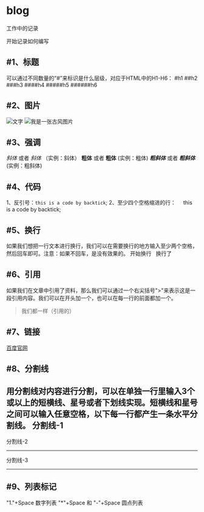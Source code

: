 # blog
工作中的记录

开始记录如何编写

#1、标题
---
可以通过不同数量的“#”来标识是什么层级，对应于HTML中的H1-H6：
#h1
##h2
###h3
####h4
#####h5
######h6

#2、图片
---
![文字](图片的路径)
![我是一张古风图片](http://p1.so.qhimgs1.com/bdr/_240_/t014805cb5b54138e01.jpg)

#3、强调
---
*斜体* 或者 _斜体_ （实例：斜体）
**粗体** 或者 __粗体__ (实例：粗体)
***粗斜体*** 或者 ___粗斜体___ (实例：粗斜体)

#4、代码
---
1、反引号：`this is a code by backtick`;
2、至少四个空格缩进的行：    
     this is a code by backtick;
     
#5、换行
---
如果我们想把一行文本进行换行，我们可以在需要换行的地方输入至少两个空格，然后回车即可。注意：如果不回车，是没有效果的。
开始换行  
换行了

#6、引用
---
如果我们在文章中引用了资料，那么我们可以通过一个右尖括号">"来表示这是一段引用内容。我们可以在开头加一个，也可以在每一行的前面都加一个。
>我们都一样（引用的）

#7、链接
---
[百度官网](http://www.baidu.com)

#8、分割线
---
用分割线对内容进行分割，可以在单独一行里输入3个或以上的短横线、星号或者下划线实现。短横线和星号之间可以输入任意空格，以下每一行都产生一条水平分割线。
分割线-1
---
分割线-2
***
分割线-3
___

#9、列表标记
---
"1."+Space 数字列表
"*"+Space 和 "-"+Space 圆点列表










